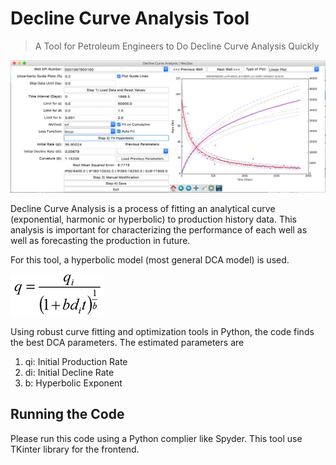 # Decline Curve Analysis Tool
> A Tool for Petroleum Engineers to
> Do Decline Curve Analysis Quickly


![](DCA_tool_snapshot.png)

Decline Curve Analysis is a process of fitting an analytical curve (exponential, harmonic or hyperbolic) to production history data. This analysis is important for characterizing the performance of each well as well as forecasting the production in future.

For this tool, a hyperbolic model (most general DCA model) is used. 

![](equation.png)

Using robust curve fitting and optimization tools in Python, the code finds the best DCA parameters. The estimated parameters are

1) qi: Initial Production Rate
2) di: Initial Decline Rate
3) b: Hyperbolic Exponent

## Running the Code

Please run this code using a Python complier like Spyder. This tool use TKinter library for the frontend.
